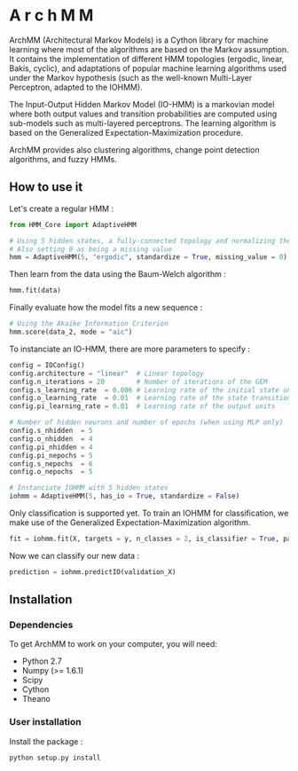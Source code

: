 A r c h M M
===========
ArchMM (Architectural Markov Models) is a Cython library for machine learning where most of the algorithms are based on the Markov assumption.
It contains the implementation of different HMM topologies (ergodic, linear, Bakis, cyclic), and adaptations of popular machine learning
algorithms used under the Markov hypothesis (such as the well-known Multi-Layer Perceptron, adapted to the IOHMM).

The Input-Output Hidden Markov Model (IO-HMM) is a markovian model where both output values and transition probabilities are computed using 
sub-models such as multi-layered perceptrons. The learning algorithm is based on the Generalized Expectation-Maximization procedure.

ArchMM provides also clustering algorithms, change point detection algorithms, and fuzzy HMMs.

How to use it
-------------

Let's create a regular HMM :
```python
from HMM_Core import AdaptiveHMM

# Using 5 hidden states, a fully-connected topology and normalizing the inputs
# Also setting 0 as being a missing value
hmm = AdaptiveHMM(5, "ergodic", standardize = True, missing_value = 0)
```

Then learn from the data using the Baum-Welch algorithm :
```python
hmm.fit(data)
```

Finally evaluate how the model fits a new sequence :
```python
# Using the Akaike Information Criterion
hmm.score(data_2, mode = "aic")
```

To instanciate an IO-HMM, there are more parameters to specify :
```python
config = IOConfig()
config.architecture = "linear"  # Linear topology
config.n_iterations = 20        # Number of iterations of the GEM
config.s_learning_rate  = 0.006 # Learning rate of the initial state unit
config.o_learning_rate  = 0.01  # Learning rate of the state transition units
config.pi_learning_rate = 0.01  # Learning rate of the output units

# Number of hidden neurons and number of epochs (when using MLP only)
config.s_nhidden  = 5
config.o_nhidden  = 4
config.pi_nhidden = 4
config.pi_nepochs = 5
config.s_nepochs  = 6
config.o_nepochs  = 5

# Instanciate IOHMM with 5 hidden states
iohmm = AdaptiveHMM(5, has_io = True, standardize = False)
```
Only classification is supported yet. To train an IOHMM for classification, we make use
of the Generalized Expectation-Maximization algorithm.
```python
fit = iohmm.fit(X, targets = y, n_classes = 2, is_classifier = True, parameters = config)
```

Now we can classify our new data :
```python
prediction = iohmm.predictIO(validation_X)
```
Installation
------------

### Dependencies


To get ArchMM to work on your computer, you will need:

- Python 2.7
- Numpy (>= 1.6.1)
- Scipy
- Cython
- Theano

### User installation

Install the package :
```
python setup.py install
```

